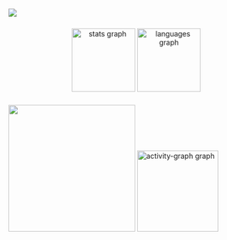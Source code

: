 ###

<img src="https://github.com/user-attachments/assets/aad95758-a70b-4126-899c-c4ced636adec"  />


###
<div align="center">
  <img src="https://github-readme-stats.vercel.app/api?username=GustavoRSenai&hide_title=false&hide_rank=false&show_icons=true&include_all_commits=true&count_private=true&disable_animations=false&theme=midnight-purple&locale=en&hide_border=true&order=1" height="125" alt="stats graph"  />
  <img src="https://github-readme-stats.vercel.app/api/top-langs?username=GustavoRSenai&locale=en&hide_title=false&layout=compact&card_width=320&langs_count=5&theme=midnight-purple&hide_border=true&order=2" height="125" alt="languages graph"  />
</div>

###
<div align="left">
<img height="250" src="https://github.com/user-attachments/assets/36a926f1-5b80-4a0f-9356-1aa7613907b6"/>
  <img padding-bottom="50px" src="https://github-readme-activity-graph.vercel.app/graph?username=GustavoRSenai&radius=16&theme=high-contrast&area=true&order=5&hide_border=true" height="160" alt="activity-graph graph"  />
</div>


###
